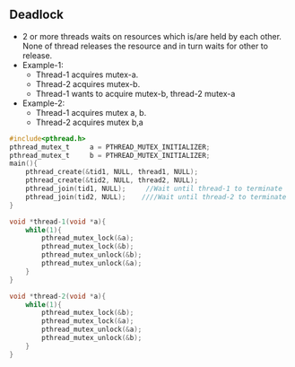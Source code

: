 ## Deadlock
- 2 or more threads waits on resources which is/are held by each other. None of thread releases the resource and in turn waits for other to release. 
- Example-1:
  - Thread-1 acquires mutex-a. 
  - Thread-2 acquires mutex-b. 
  - Thread-1 wants to acquire mutex-b, thread-2 mutex-a
- Example-2:    
  - Thread-1 acquires mutex a, b.    
  - Thread-2 acquires mutex b,a
```c
#include<pthread.h>
pthread_mutex_t     a = PTHREAD_MUTEX_INITIALIZER;
pthread_mutex_t     b = PTHREAD_MUTEX_INITIALIZER;
main(){
    pthread_create(&tid1, NULL, thread1, NULL);
    pthread_create(&tid2, NULL, thread2, NULL);
    pthread_join(tid1, NULL);     //Wait until thread-1 to terminate
    pthread_join(tid2, NULL);    ////Wait until thread-2 to terminate
}

void *thread-1(void *a){
    while(1){
        pthread_mutex_lock(&a); 
        pthread_mutex_lock(&b);
        pthread_mutex_unlock(&b);
        pthread_mutex_unlock(&a);
    }
}

void *thread-2(void *a){
    while(1){
        pthread_mutex_lock(&b); 
        pthread_mutex_lock(&a);
        pthread_mutex_unlock(&a);
        pthread_mutex_unlock(&b);
    }
}
```
